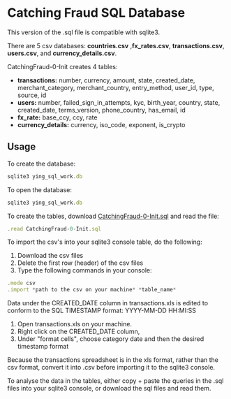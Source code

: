 # Catching Fraud SQL Database
This version of the .sql file is compatible with sqlite3.

There are 5 csv databases: **countries.csv** ,**fx_rates.csv**, **transactions.csv**, **users.csv**, and **currency_details.csv**.

CatchingFraud-0-Init creates 4 tables:
* **transactions:** number, currency, amount, state, created_date, merchant_category, merchant_country, entry_method, user_id, type, source, id
* **users:** number, failed_sign_in_attempts, kyc, birth_year, country, state, created_date, terms_version, phone_country, has_email, id
* **fx_rate:** base_ccy, ccy, rate
* **currency_details:** currency, iso_code, exponent, is_crypto

## Usage
To create the database:
```javascript
sqlite3 ying_sql_work.db
```
To open the database:
```javascript
sqlite3 ying_sql_work.db
```
To create the tables, download [CatchingFraud-0-Init.sql](addhere) and read the file:
```javascript
.read CatchingFraud-0-Init.sql
```
To import the csv's into your sqlite3 console table, do the following:
1. Download the csv files
2. Delete the first row (header) of the csv files
3. Type the following commands in your console:
```javascript
.mode csv
.import *path to the csv on your machine* *table_name*
```

Data under the CREATED_DATE column in transactions.xls is edited to conform to the SQL TIMESTAMP format: YYYY-MM-DD HH:MI:SS
1. Open transactions.xls on your machine.
1. Right click on the CREATED_DATE column,
1. Under "format cells", choose category date and then the desired timestamp format

Because the transactions spreadsheet is in the xls format, rather than the csv format, convert it into .csv before importing it to the sqlite3 console. 

To analyse the data in the tables, either copy + paste the queries in the .sql files into your sqlite3 console, or download the sql files and read them.
